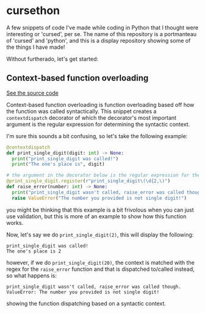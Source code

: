 # cursethon
A few snippets of code I've made while coding in Python that I thought were interesting or 'cursed', per se.
The name of this repository is a portmanteau of 'cursed' and 'python', and this is a display repository showing some of the things I have made!

Without furtherado, let's get started:

## Context-based function overloading
[See the source code](https://github.com/Shom770/cursethon/blob/main/src/context_function_overloading.py)

Context-based function overloading is function overloading based off how the function was called syntactically. This snippet creates a `contextdispatch` decorator of which the decorator's most important argument is the regular expression for determining the syntactic context.

I'm sure this sounds a bit confusing, so let's take the following example:
```py
@contextdispatch
def print_single_digit(digit: int) -> None:
  print("print_single_digit was called!")
  print("The one's place is", digit)

# the argument in the decorator below is the regular expression for the decorator to determine the context matching
@print_single_digit.register(r"print_single_digit\(\d{2,\)")
def raise_error(number: int) -> None:
  print("print_single_digit wasn't called, raise_error was called though.")
  raise ValueError("The number you provided is not single digit!")
```
you might be thinking that this example is a bit frivolous when you can just use validation, but this is more of an example to show how this function works.

Now, let's say we do `print_single_digit(2)`, this will display the following:
```
print_single_digit was called!
The one's place is 2
```

however, if we do `print_single_digit(20)`, the context is matched with the regex for the `raise_error` function and that is dispatched to/called instead, so what happens is:
```
print_single_digit wasn't called, raise_error was called though.
ValueError: The number you provided is not single digit!
```
showing the function dispatching based on a syntactic context.
